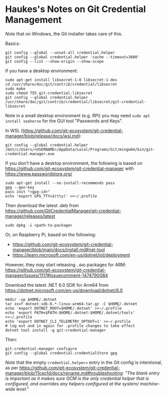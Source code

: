 Haukes's Notes on Git Credential Management
===========================================

*Note* that on Windows, the Git installer takes care of this.

Basics:

	git config --global --unset-all credential.helper
	git config --global credential.helper 'cache --timeout=3600'
	git config --list --show-origin --show-scope

If you have a desktop environment:

	sudo apt-get install libsecret-1-0 libsecret-1-dev
	cd /usr/share/doc/git/contrib/credential/libsecret
	sudo make
	sudo chmod 755 git-credential-libsecret
	git config --global credential.helper /usr/share/doc/git/contrib/credential/libsecret/git-credential-libsecret

Note in a small desktop environment (e.g. RPi) you may need `sudo apt install seahorse`
for the GUI tool "Passwords and Keys".

In WSL (<https://github.com/git-ecosystem/git-credential-manager/blob/release/docs/wsl.md>):

	git config --global credential.helper /mnt/c/Users/<USERNAME>/AppData/Local/Programs/Git/mingw64/bin/git-credential-manager.exe

If you don't have a desktop environment, the following is based on
<https://github.com/git-ecosystem/git-credential-manager>
with <https://www.passwordstore.org/>

	sudo apt-get install --no-install-recommends pass
	gpg --gen-key
	pass init "<gpg-id>"
	echo 'export GPG_TTY=$(tty)' >>~/.profile

Then download the latest .deb from
<https://github.com/GitCredentialManager/git-credential-manager/releases/latest>

	sudo dpkg -i <path-to-package>

Or, on Raspberry Pi, based on the following:

- <https://github.com/git-ecosystem/git-credential-manager/blob/main/docs/install.md#net-tool>
- <https://learn.microsoft.com/en-us/dotnet/iot/deployment>

However, they may start releasing `.deb` packages for ARM:
<https://github.com/git-ecosystem/git-credential-manager/issues/1117#issuecomment-1474790084>

Download the latest .NET 6.0 SDK for Arm64 from
<https://dotnet.microsoft.com/en-us/download/dotnet/6.0>

	mkdir -vp $HOME/.dotnet
	tar zxvf dotnet-sdk-6.*-linux-arm64.tar.gz -C $HOME/.dotnet
	echo 'export DOTNET_ROOT=$HOME/.dotnet' >>~/.profile
	echo 'export PATH=$PATH:$HOME/.dotnet:$HOME/.dotnet/tools' >>~/.profile
	echo 'export DOTNET_CLI_TELEMETRY_OPTOUT=1' >>~/.profile
	# log out and in again for .profile changes to take effect
	dotnet tool install -g git-credential-manager

Then:

	git-credential-manager configure
	git config --global credential.credentialStore gpg

*Note* that the empty `credential.helper=` entry in the Git config is intentional, as per
<https://github.com/git-ecosystem/git-credential-manager/blob/11cecfd/docs/rename.md#troubleshooting>:
*"The blank entry is important as it makes sure GCM is the only credential helper that is configured, and overrides any helpers configured at the system/ machine-wide level."*

